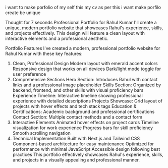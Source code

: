 i want to make porfolio of my self this my cv as per this i want make porfilo create be unique


Thought for 7 seconds
Professional Portfolio for Rahul Kumar
I'll create a unique, modern portfolio website that showcases Rahul's experience, skills, and projects effectively. This design will feature a clean layout with interactive elements and a professional aesthetic.

Portfolio Features
I've created a modern, professional portfolio website for Rahul Kumar with these key features:

1. Clean, Professional Design
Modern layout with emerald accent colors
Responsive design that works on all devices
Dark/light mode toggle for user preference
2. Comprehensive Sections
Hero Section: Introduces Rahul with contact links and a professional image placeholder
Skills Section: Organized by backend, frontend, and other skills with visual proficiency bars
Experience Timeline: Interactive timeline showing professional experience with detailed descriptions
Projects Showcase: Grid layout of projects with hover effects and tech stack tags
Education & Certifications: Academic background and professional certifications
Contact Section: Multiple contact methods and a contact form
3. Interactive Elements
Animated hover effects on project cards
Timeline visualization for work experience
Progress bars for skill proficiency
Smooth scrolling navigation
4. Technical Implementation
Built with Next.js and Tailwind CSS
Component-based architecture for easy maintenance
Optimized for performance with minimal JavaScript
Accessible design following best practices
This portfolio effectively showcases Rahul's experience, skills, and projects in a visually appealing and professional manner.
